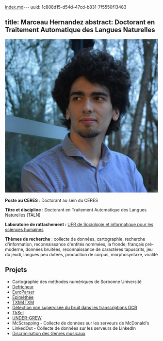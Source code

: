 [index.md](index.md)---
uuid: 1c808d15-d54d-47cd-b831-7f5550f13483

title: Marceau Hernandez
abstract: Doctorant en Traitement Automatique des Langues Naturelles
---

![](hernandez_marceau.jpg)

**Poste au CERES** : Doctorant au sein du CERES

**Titre et discipline** : Doctorant en Traitement Automatique des Langues Naturelles (TALN)

**Laboratoire de rattachement :** [UFR de Sociologie et informatique pour les sciences humaines](https://lettres.sorbonne-universite.fr/faculte-des-lettres/ufr/ufr-de-sociologie-et-informatique-pour-les-sciences-humaines)

**Thèmes de recherche** : collecte de données, cartographie, recherche d'information, reconnaissance d'entités nommées, la fronde, français pré-moderne, données bruitées, reconnaissance de caractères tapuscrits, jeu du jeudi, langues peu dotées, production de corpus, morphosyntaxe, viralité

## Projets

- Cartographie des méthodes numériques de Sorbonne Université
- [Defricheur](https://ceres.huma-num.fr/defricheur/)
- [EuroParser](https://ceres.huma-num.fr/europarser/)
- [Épiméthée](https://epimethee.marceau-h.fr/)
- [TXM4TXM](https://ceres.huma-num.fr/txm4txm/)
- [Détection non supervisée du bruit dans les transcriptions OCR](https://cdn.marceau-h.fr/memoire.pdf/)
- [TkSel](https://pypi.org/project/tksel/)
- [UNDER-GREW](https://github.com/Marceau-h/UNDER-GREW/)
- McScrapping - Collecte de données sur les serveurs de McDonald's
- LinkedOut - Collecte de données sur les serveurs de LinkedIn
- [Discrimination des Genres musicaux](https://github.com/Marceau-h/diconeo)

